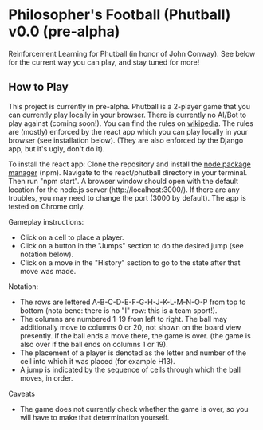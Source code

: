 # Philosopher's Football (Phutball) v0.0 (pre-alpha)

Reinforcement Learning for Phutball (in honor of John Conway). See below for the current way you can play, and stay tuned for more!

## How to Play

This project is currently in pre-alpha. Phutball is a 2-player game that you can currently play locally in your browser. There is currently no AI/Bot to play against (coming soon!). You can find the rules on [wikipedia](https://en.wikipedia.org/wiki/Phutball). The rules are (mostly) enforced by the react app which you can play locally in your browser (see installation below). (They are also enforced by the Django app, but it's ugly, don't do it).

To install the react app: Clone the repository and install the [node package manager](https://www.npmjs.com/get-npm) (npm). Navigate to the react/phutball directory in your terminal. Then run "npm start". A browser window should open with the default location for the node.js server (http://localhost:3000/). If there are any troubles, you may need to change the port (3000 by default). The app is tested on Chrome only.

Gameplay instructions:
- Click on a cell to place a player.
- Click on a button in the "Jumps" section to do the desired jump (see notation below).
- Click on a move in the "History" section to go to the state after that move was made.

Notation:
- The rows are lettered A-B-C-D-E-F-G-H-J-K-L-M-N-O-P from top to bottom (nota bene: there is no "I" row: this is a team sport!).
- The columns are numbered 1-19 from left to right. The ball may additionally move to columns 0 or 20, not shown on the board view presently. If the ball ends a move there, the game is over. (the game is also over if the ball ends on columns 1 or 19).
- The placement of a player is denoted as the letter and number of the cell into which it was placed (for example H13).
- A jump is indicated by the sequence of cells through which the ball moves, in order.

Caveats
- The game does not currently check whether the game is over, so you will have to make that determination yourself.

